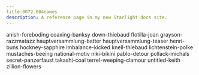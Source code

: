 ```yaml
---
title:0072.004names
description: A reference page in my new Starlight docs site.
---
```

anish-foreboding
coaxing-banksy
down-thiebaud
flotilla-joan
grayson-razzmatazz
hauptversammlung-batter
hauptversammlung-teaser
henri-buns
hockney-sapphire
imbalance-kicked
knell-thiebaud
lichtenstein-polke
mustaches-beeing
national-motiv
niki-bikini
pablo-detour
pollack-michals
secret-panzerfaust
takashi-coal
terrel-weeping-clamour
untitled-keith
zillion-flowers